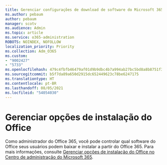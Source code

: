 ```yaml
---
title: Gerenciar configurações de download de software do Microsoft 365 apps
ms.author: pebaum
author: pebaum
manager: scotv
ms.audience: Admin
ms.topic: article
ms.service: o365-administration
ROBOTS: NOINDEX, NOFOLLOW
localization_priority: Priority
ms.collection: Adm_O365
ms.custom:
- "9002427"
- "5733"
ms.openlocfilehash: 479c4fbfb46479af01d9b9dbc4b7a994ab27bc5bd8a8b8751f3dc9d203a60313
ms.sourcegitcommit: b5f7da89a650d2915dc652449623c78be6247175
ms.translationtype: HT
ms.contentlocale: pt-BR
ms.lasthandoff: 08/05/2021
ms.locfileid: "54054030"
---
```

# <a name="manage-office-installation-options"></a>Gerenciar opções de instalação do Office

Como administrador do Office 365, você pode controlar qual software do Office seus usuários podem baixar e instalar a partir do Office 365. Para mais informações, consulte [Gerenciar opções de instalação do Office no Centro de administração do Microsoft 365](https://docs.microsoft.com/deployoffice/manage-software-download-settings-office-365).
